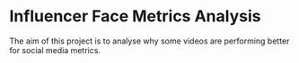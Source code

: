 # Influencer Face Metrics Analysis

The aim of this project is to analyse why some videos are performing better for social media metrics.